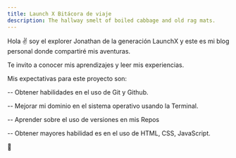 ```yaml
---
title: Launch X Bitácora de viaje
description: The hallway smelt of boiled cabbage and old rag mats.
---
```


Hola ✌️  soy el explorer Jonathan de la generación LaunchX  y este es mi blog personal donde compartiré mis aventuras.

Te invito a conocer mis aprendizajes y leer mis experiencias.

Mis expectativas para este proyecto son:

 -- Obtener habilidades en el uso de Git y Github.
 
 -- Mejorar mi dominio en el sistema operativo usando la Terminal.
 
 -- Aprender sobre el uso de versiones en mis Repos
 
 -- Obtener mayores habilidad es en el uso de HTML, CSS, JavaScript.

🚀
